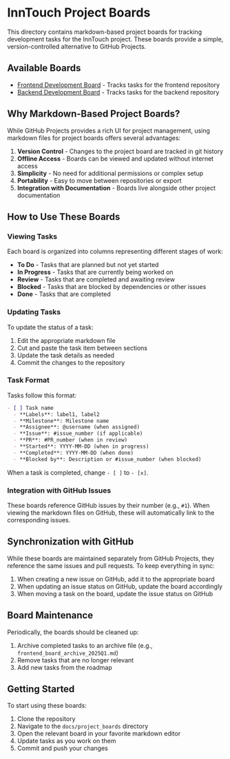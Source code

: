 # InnTouch Project Boards

This directory contains markdown-based project boards for tracking development tasks for the InnTouch project. These boards provide a simple, version-controlled alternative to GitHub Projects.

## Available Boards

- [Frontend Development Board](./frontend_board.md) - Tracks tasks for the frontend repository
- [Backend Development Board](./backend_board.md) - Tracks tasks for the backend repository

## Why Markdown-Based Project Boards?

While GitHub Projects provides a rich UI for project management, using markdown files for project boards offers several advantages:

1. **Version Control** - Changes to the project board are tracked in git history
2. **Offline Access** - Boards can be viewed and updated without internet access
3. **Simplicity** - No need for additional permissions or complex setup
4. **Portability** - Easy to move between repositories or export
5. **Integration with Documentation** - Boards live alongside other project documentation

## How to Use These Boards

### Viewing Tasks

Each board is organized into columns representing different stages of work:

- **To Do** - Tasks that are planned but not yet started
- **In Progress** - Tasks that are currently being worked on
- **Review** - Tasks that are completed and awaiting review
- **Blocked** - Tasks that are blocked by dependencies or other issues
- **Done** - Tasks that are completed

### Updating Tasks

To update the status of a task:

1. Edit the appropriate markdown file
2. Cut and paste the task item between sections
3. Update the task details as needed
4. Commit the changes to the repository

### Task Format

Tasks follow this format:

```markdown
- [ ] Task name
  - **Labels**: label1, label2
  - **Milestone**: Milestone name
  - **Assignee**: @username (when assigned)
  - **Issue**: #issue_number (if applicable)
  - **PR**: #PR_number (when in review)
  - **Started**: YYYY-MM-DD (when in progress)
  - **Completed**: YYYY-MM-DD (when done)
  - **Blocked by**: Description or #issue_number (when blocked)
```

When a task is completed, change `- [ ]` to `- [x]`.

### Integration with GitHub Issues

These boards reference GitHub issues by their number (e.g., `#1`). When viewing the markdown files on GitHub, these will automatically link to the corresponding issues.

## Synchronization with GitHub

While these boards are maintained separately from GitHub Projects, they reference the same issues and pull requests. To keep everything in sync:

1. When creating a new issue on GitHub, add it to the appropriate board
2. When updating an issue status on GitHub, update the board accordingly
3. When moving a task on the board, update the issue status on GitHub

## Board Maintenance

Periodically, the boards should be cleaned up:

1. Archive completed tasks to an archive file (e.g., `frontend_board_archive_2025Q1.md`)
2. Remove tasks that are no longer relevant
3. Add new tasks from the roadmap

## Getting Started

To start using these boards:

1. Clone the repository
2. Navigate to the `docs/project_boards` directory
3. Open the relevant board in your favorite markdown editor
4. Update tasks as you work on them
5. Commit and push your changes 